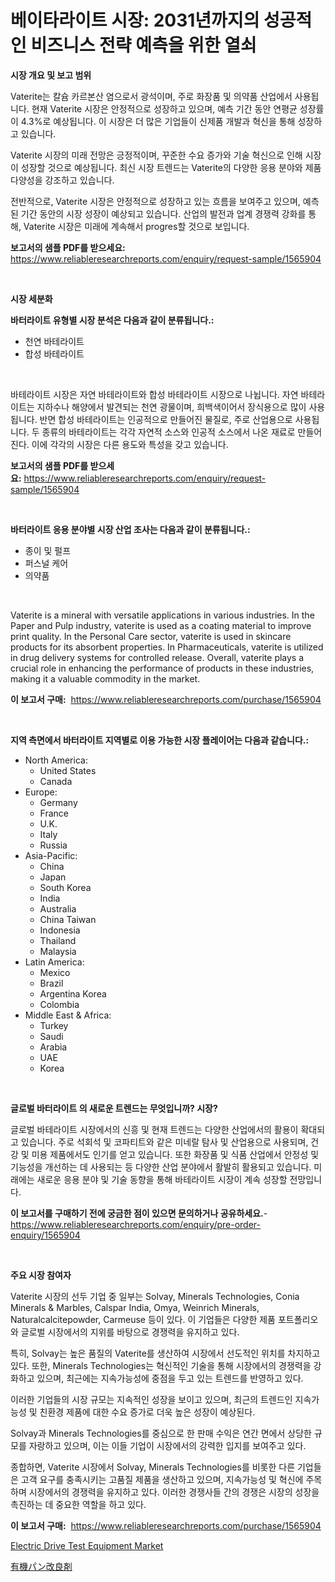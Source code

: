<p><h1>베이타라이트 시장: 2031년까지의 성공적인 비즈니스 전략 예측을 위한 열쇠</h1></p><p><strong>시장 개요 및 보고 범위</strong></p>
<p><p>Vaterite는 칼슘 카르본산 염으로서 광석이며, 주로 화장품 및 의약품 산업에서 사용됩니다. 현재 Vaterite 시장은 안정적으로 성장하고 있으며, 예측 기간 동안 연평균 성장률이 4.3%로 예상됩니다. 이 시장은 더 많은 기업들이 신제품 개발과 혁신을 통해 성장하고 있습니다.</p><p>Vaterite 시장의 미래 전망은 긍정적이며, 꾸준한 수요 증가와 기술 혁신으로 인해 시장이 성장할 것으로 예상됩니다. 최신 시장 트렌드는 Vaterite의 다양한 응용 분야와 제품 다양성을 강조하고 있습니다.</p><p>전반적으로, Vaterite 시장은 안정적으로 성장하고 있는 흐름을 보여주고 있으며, 예측된 기간 동안의 시장 성장이 예상되고 있습니다. 산업의 발전과 업계 경쟁력 강화를 통해, Vaterite 시장은 미래에 계속해서 progres할 것으로 보입니다.</p></p>
<p><strong>보고서의 샘플 PDF를 받으세요:</strong> <a href="https://www.reliableresearchreports.com/enquiry/request-sample/1565904">https://www.reliableresearchreports.com/enquiry/request-sample/1565904</a></p>
<p>&nbsp;</p>
<p><strong>시장 세분화</strong></p>
<p><strong>바터라이트 유형별 시장 분석은 다음과 같이 분류됩니다.:</strong></p>
<p><ul><li>천연 바테라이트</li><li>합성 바테라이트</li></ul></p>
<p>&nbsp;</p>
<p><p>바테라이트 시장은 자연 바테라이트와 합성 바테라이트 시장으로 나뉩니다. 자연 바테라이트는 지하수나 해양에서 발견되는 천연 광물이며, 희백색이어서 장식용으로 많이 사용됩니다. 반면 합성 바테라이트는 인공적으로 만들어진 물질로, 주로 산업용으로 사용됩니다. 두 종류의 바테라이트는 각각 자연적 소스와 인공적 소스에서 나온 재료로 만들어진다. 이에 각각의 시장은 다른 용도와 특성을 갖고 있습니다.</p></p>
<p><strong>보고서의 샘플 PDF를 받으세요:</strong>&nbsp;<a href="https://www.reliableresearchreports.com/enquiry/request-sample/1565904">https://www.reliableresearchreports.com/enquiry/request-sample/1565904</a></p>
<p>&nbsp;</p>
<p><strong> 바터라이트 응용 분야별 시장 산업 조사는 다음과 같이 분류됩니다.:</strong></p>
<p><ul><li>종이 및 펄프</li><li>퍼스널 케어</li><li>의약품</li></ul></p>
<p>&nbsp;</p>
<p><p>Vaterite is a mineral with versatile applications in various industries. In the Paper and Pulp industry, vaterite is used as a coating material to improve print quality. In the Personal Care sector, vaterite is used in skincare products for its absorbent properties. In Pharmaceuticals, vaterite is utilized in drug delivery systems for controlled release. Overall, vaterite plays a crucial role in enhancing the performance of products in these industries, making it a valuable commodity in the market.</p></p>
<p><strong>이 보고서 구매:</strong>&nbsp; <a href="https://www.reliableresearchreports.com/purchase/1565904">https://www.reliableresearchreports.com/purchase/1565904</a></p>
<p>&nbsp;</p>
<p><strong>지역 측면에서 바터라이트 지역별로 이용 가능한 시장 플레이어는 다음과 같습니다.:</strong></p>
<p><ul>
    <li>
        North America:
        <ul>
            <li>United States</li>
            <li>Canada</li>
        </ul>
    </li>
    <li>
        Europe:
        <ul>
            <li>Germany</li>
            <li>France</li>
            <li>U.K.</li>
            <li>Italy</li>
            <li>Russia</li>
        </ul>
    </li>
    <li>
        Asia-Pacific:
        <ul>
            <li>China</li>
            <li>Japan</li>
            <li>South Korea</li>
            <li>India</li>
            <li>Australia</li>
            <li>China Taiwan</li>
            <li>Indonesia</li>
            <li>Thailand</li>
            <li>Malaysia</li>
        </ul>
    </li>
    <li>
        Latin America:
        <ul>
            <li>Mexico</li>
            <li>Brazil</li>
            <li>Argentina Korea</li>
            <li>Colombia</li>
        </ul>
    </li>
    <li>
        Middle East & Africa:
        <ul>
            <li>Turkey</li>
            <li>Saudi</li>
            <li>Arabia</li>
            <li>UAE</li>
            <li>Korea</li>
        </ul>
    </li>
    </ul></p>
<p>&nbsp;</p>
<p><strong>글로벌 바터라이트 의 새로운 트렌드는 무엇입니까? 시장?</strong></p>
<p><p>글로벌 바테라이트 시장에서의 신흥 및 현재 트렌드는 다양한 산업에서의 활용이 확대되고 있습니다. 주로 석회석 및 코파티트와 같은 미네랄 탐사 및 산업용으로 사용되며, 건강 및 미용 제품에서도 인기를 얻고 있습니다. 또한 화장품 및 식품 산업에서 안정성 및 기능성을 개선하는 데 사용되는 등 다양한 산업 분야에서 활발히 활용되고 있습니다. 미래에는 새로운 응용 분야 및 기술 동향을 통해 바테라이트 시장이 계속 성장할 전망입니다.</p></p>
<p><strong>이 보고서를 구매하기 전에 궁금한 점이 있으면 문의하거나 공유하세요.</strong>- <a href="https://www.reliableresearchreports.com/enquiry/pre-order-enquiry/1565904">https://www.reliableresearchreports.com/enquiry/pre-order-enquiry/1565904</a></p>
<p>&nbsp;</p>
<p><strong>주요 시장 참여자</strong></p>
<p><p>Vaterite 시장의 선두 기업 중 일부는 Solvay, Minerals Technologies, Conia Minerals & Marbles, Calspar India, Omya, Weinrich Minerals, Naturalcalcitepowder, Carmeuse 등이 있다. 이 기업들은 다양한 제품 포트폴리오와 글로벌 시장에서의 지위를 바탕으로 경쟁력을 유지하고 있다.</p><p>특히, Solvay는 높은 품질의 Vaterite를 생산하여 시장에서 선도적인 위치를 차지하고 있다. 또한, Minerals Technologies는 혁신적인 기술을 통해 시장에서의 경쟁력을 강화하고 있으며, 최근에는 지속가능성에 중점을 두고 있는 트렌드를 반영하고 있다. </p><p>이러한 기업들의 시장 규모는 지속적인 성장을 보이고 있으며, 최근의 트렌드인 지속가능성 및 친환경 제품에 대한 수요 증가로 더욱 높은 성장이 예상된다.</p><p>Solvay과 Minerals Technologies를 중심으로 한 판매 수익은 연간 면에서 상당한 규모를 자랑하고 있으며, 이는 이들 기업이 시장에서의 강력한 입지를 보여주고 있다.</p><p>종합하면, Vaterite 시장에서 Solvay, Minerals Technologies를 비롯한 다른 기업들은 고객 요구를 충족시키는 고품질 제품을 생산하고 있으며, 지속가능성 및 혁신에 주목하며 시장에서의 경쟁력을 유지하고 있다. 이러한 경쟁사들 간의 경쟁은 시장의 성장을 촉진하는 데 중요한 역할을 하고 있다.</p></p>
<p><strong>이 보고서 구매:</strong>&nbsp;&nbsp;<a href="https://www.reliableresearchreports.com/purchase/1565904">https://www.reliableresearchreports.com/purchase/1565904</a></p>
<p><p><a href="https://automatic-knee-4c7.notion.site/Electric-Drive-Test-Equipment-Market-Size-Market-Trends-and-Growth-Outlook-forecasted-for-period-f-badaa6dda6884a51bc1c2a786ca51b79">Electric Drive Test Equipment Market</a></p><p><a href="https://github.com/Sophiaard2003/Market-Research-Report-List-1/blob/main/66507576250.md">有機パン改良剤</a></p></p>

